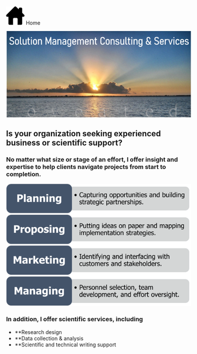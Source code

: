 [![Home](assets/images/Home-icon_RE.png)](https://pjschroeder.github.io/)
Home

![Image](/assets/images/ConsultingLogoRE.png)

## Is your organization seeking experienced business or scientific support?

### No matter what size or stage of an effort, I offer insight and expertise to help clients navigate projects from start to completion.  


![Image](/assets/images/ConsultingRE.png)

### In addition, I offer scientific services, including
* **Research design
* **Data collection & analysis 
* **Scientific and technical writing support
